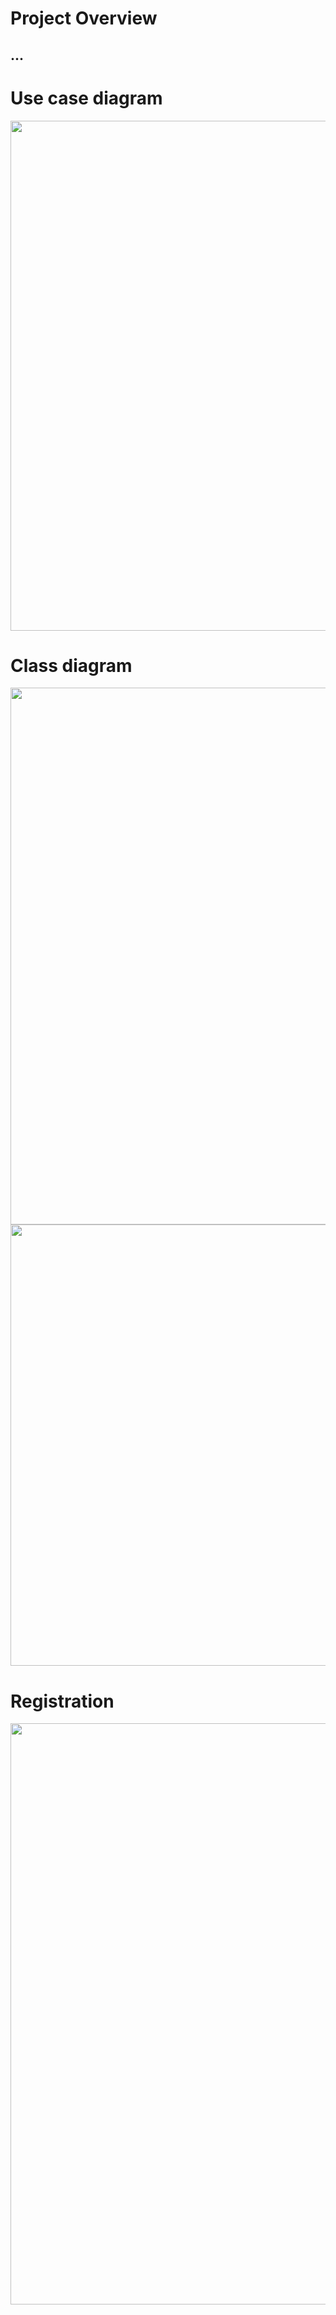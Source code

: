 # Project Overview  
...
---

# Use case diagram
<p align="center">
  <img width="1545" height="816" alt="image" src="https://github.com/user-attachments/assets/0164de46-4b94-4d91-9d4a-63fa8f92a42d" />
</p> 

# Class diagram
<p align="center">
  <img width="1897" height="859" alt="image" src="https://github.com/user-attachments/assets/84bee3bd-5942-4c09-8ab3-b6d62e3a5565" />
<img width="1896" height="706" alt="image" src="https://github.com/user-attachments/assets/eb3cad03-2fe9-4a0a-b2cd-0d702607e317" />

</p>

# Registration
<p align="center">
  <img width="1209" height="930" alt="image" src="https://github.com/user-attachments/assets/5687dde5-84cc-41a6-9823-a67da25c1fd7" />
</p>
